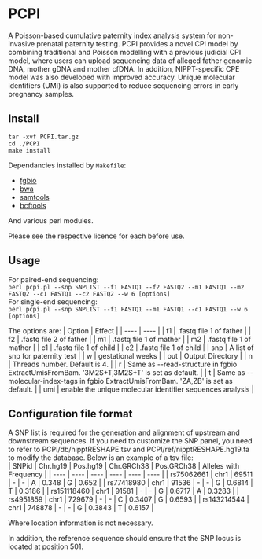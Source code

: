 # PCPI
A Poisson-based cumulative paternity index analysis system for non-invasive prenatal paternity testing. PCPI provides a novel CPI model by combining traditional and Poisson modelling with a previous judicial CPI model, where users can upload sequencing data of alleged father genomic DNA, mother gDNA and mother cfDNA. In addition, NIPPT-specific CPE model was also developed with improved accuracy. Unique molecular identifiers (UMI) is also supported to reduce sequencing errors in early pregnancy samples.

## Install
	tar -xvf PCPI.tar.gz
	cd ./PCPI
	make install

Dependancies installed by `Makefile`:

+ [fgbio](https://github.com/fulcrumgenomics/fgbio)
+ [bwa](https://github.com/lh3/bwa)
+ [samtools](https://github.com/samtools/samtools)
+ [bcftools](https://github.com/samtools/bcftools)  

And various perl modules.

Please see the respective licence for each before use.

## Usage
For paired-end sequencing:  
`perl pcpi.pl --snp SNPLIST --f1 FASTQ1 --f2 FASTQ2 --m1 FASTQ1 --m2 FASTQ2 --c1 FASTQ1 --c2 FASTQ2 --w 6 [options]`  
For single-end sequencing:  
`perl pcpi.pl --snp SNPLIST --f1 FASTQ1 --m1 FASTQ1 --c1 FASTQ1 --w 6 [options]`  

The options are:
| Option | Effect |
| ---- | ---- |
| f1 | .fastq file 1 of father |
| f2 | .fastq file 2 of father |
| m1 | .fastq file 1 of mather |
| m2 | .fastq file 1 of mather |
| c1 | .fastq file 1 of child |
| c2 | .fastq file 1 of child |
| snp | A list of snp for paternity test |
| w | gestational weeks |
| out | Output Directory |
| n | Threads number. Default is 4. |
| r | Same as --read-structure in fgbio ExtractUmisFromBam. '3M2S+T,3M2S+T' is set as default. |
| t | Same as --molecular-index-tags in fgbio ExtractUmisFromBam. 'ZA,ZB' is set as default. |
| umi | enable the unique molecular identifier sequences analysis |  

## Configuration file format
A SNP list is required for the generation and alignment of upstream and downstream sequences. If you need to customize the SNP panel, you need to refer to PCPI/db/nipptRESHAPE.tsv and PCPI/ref/nipptRESHAPE.hg19.fa to modify the database.
Below is an example of a tsv file:  
| SNPid | Chr.hg19 | Pos.hg19 | Chr.GRCh38 | Pos.GRCh38 | Alleles with Frequency |
| ---- | ---- | ---- | ---- | ---- | ---- |
| rs75062661 | chr1 | 69511 | - | - | A | 0.348 | G | 0.652 |
| rs77418980 | chr1 | 91536 | - | - | G | 0.6814 | T | 0.3186 |
| rs151118460 | chr1 | 91581 | - | - | G | 0.6717 | A | 0.3283 |
| rs4951859 | chr1 | 729679 | - | - | C | 0.3407 | G | 0.6593 |
| rs143214544 | chr1 | 748878 | - | - | G | 0.3843 | T | 0.6157 |  

Where location information is not necessary.

In addition, the reference sequence should ensure that the SNP locus is located at position 501.  
